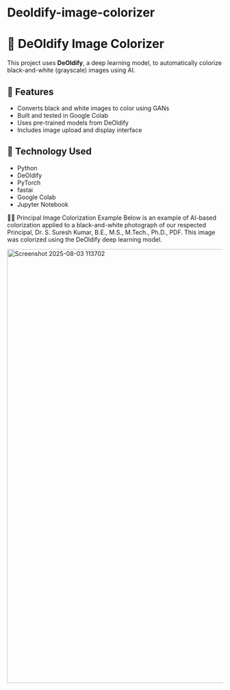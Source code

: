 # Deoldify-image-colorizer
# 🎨 DeOldify Image Colorizer

This project uses **DeOldify**, a deep learning model, to automatically colorize black-and-white (grayscale) images using AI.

## 🔧 Features

- Converts black and white images to color using GANs
- Built and tested in Google Colab
- Uses pre-trained models from DeOldify
- Includes image upload and display interface

## 🧠 Technology Used

- Python
- DeOldify
- PyTorch
- fastai
- Google Colab
- Jupyter Notebook


🧑‍🏫 Principal Image Colorization Example
Below is an example of AI-based colorization applied to a black-and-white photograph of our respected Principal,
Dr. S. Suresh Kumar, B.E., M.S., M.Tech., Ph.D., PDF.
This image was colorized using the DeOldify deep learning model.

<img width="1812" height="1014" alt="Screenshot 2025-08-03 113702" src="https://github.com/user-attachments/assets/e2f7d82b-2d49-4b86-93be-7ee341ca4196" />
